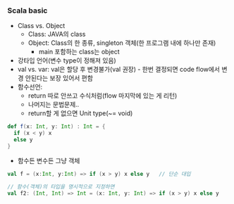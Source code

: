 ### Scala basic
- Class vs. Object
  - Class: JAVA의 class
  - Object: Class의 한 종류, singleton 객체(한 프로그램 내에 하나만 존재)
    - main 포함하는 class는 object
- 강타입 언어(변수 type이 정해져 있음)
- val vs. var: val은 할당 후 변경불가(val 권장) - 한번 결정되면 code flow에서 변경 안된다는 보장 있어서 편함
- 함수선언:
  - return 따로 안쓰고 수식처럼(flow 마지막에 있는 게 리턴)
  - 나머지는 문법문제..
  - return할 게 없으면 Unit type(~= void)
```scala
def f(x: Int, y: Int) : Int = {
  if (x < y) x
  else y
}
```

- 함수든 변수든 그냥 객체
```scala
val f = (x:Int, y:Int) => if (x > y) x else y   // 단순 대입

// 함수(객체)의 타입을 명시적으로 지정하면
val f2: (Int, Int) => Int = (x: Int, y: Int) => if (x > y) x else y
```



 
